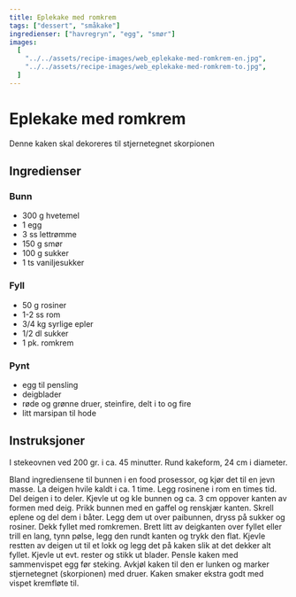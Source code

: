 ```yaml
---
title: Eplekake med romkrem
tags: ["dessert", "småkake"]
ingredienser: ["havregryn", "egg", "smør"]
images:
  [
    "../../assets/recipe-images/web_eplekake-med-romkrem-en.jpg",
    "../../assets/recipe-images/web_eplekake-med-romkrem-to.jpg",
  ]
---
```


# Eplekake med romkrem

Denne kaken skal dekoreres til stjernetegnet skorpionen

## Ingredienser

### Bunn

- 300 g hvetemel
- 1 egg
- 3 ss lettrømme
- 150 g smør
- 100 g sukker
- 1 ts vaniljesukker

### Fyll

- 50 g rosiner
- 1-2 ss rom
- 3/4 kg syrlige epler
- 1/2 dl sukker
- 1 pk. romkrem

### Pynt

- egg til pensling
- deigblader
- røde og grønne druer, steinfire, delt i to og fire
- litt marsipan til hode

## Instruksjoner

I stekeovnen ved 200 gr. i ca. 45 minutter. Rund kakeform, 24 cm i diameter.

Bland ingrediensene til bunnen i en food prosessor, og kjør det til en jevn masse. La deigen hvile kaldt i ca. 1 time. Legg rosinene i rom en times tid. Del deigen i to deler. Kjevle ut og kle bunnen og ca. 3 cm oppover kanten av formen med deig. Prikk bunnen med en gaffel og renskjær kanten. Skrell eplene og del dem i båter. Legg dem ut over paibunnen, dryss på sukker og rosiner. Dekk fyllet med romkremen. Brett litt av deigkanten over fyllet eller trill en lang, tynn pølse, legg den rundt kanten og trykk den flat. Kjevle restten av deigen ut til et lokk og legg det på kaken slik at det dekker alt fyllet. Kjevle ut evt. rester og stikk ut blader. Pensle kaken med sammenvispet egg før steking. Avkjøl kaken til den er lunken og marker stjernetegnet (skorpionen) med druer. Kaken smaker ekstra godt med vispet kremfløte til.

